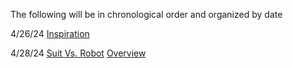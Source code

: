 The following will be in chronological order and organized by date 

4/26/24
[Inspiration](inspiration)

4/28/24
[Suit Vs. Robot](Suit%20Vs.%20Robot)
[Overview](Overview)

